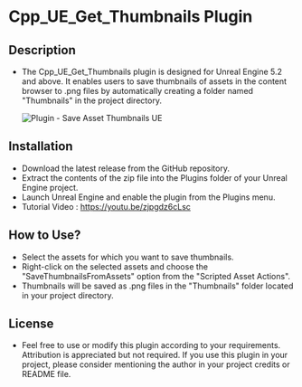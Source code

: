# Cpp_UE_Get_Thumbnails Plugin

## Description
- The Cpp_UE_Get_Thumbnails plugin is designed for Unreal Engine 5.2 and above. It enables users to save thumbnails of assets in the content browser to .png files by automatically creating a folder named "Thumbnails" in the project directory.
  
  ![Plugin - Save Asset Thumbnails UE](https://github.com/user-attachments/assets/b60133b9-690b-4d40-8299-95b7aa048763)

## Installation
- Download the latest release from the GitHub repository.
- Extract the contents of the zip file into the Plugins folder of your Unreal Engine project.
- Launch Unreal Engine and enable the plugin from the Plugins menu.
- Tutorial Video : https://youtu.be/zjpgdz6cLsc

## How to Use?
- Select the assets for which you want to save thumbnails.
- Right-click on the selected assets and choose the "SaveThumbnailsFromAssets" option from the "Scripted Asset Actions".
- Thumbnails will be saved as .png files in the "Thumbnails" folder located in your project directory.
  
## License
- Feel free to use or modify this plugin according to your requirements. Attribution is appreciated but not required. If you use this plugin in your project, please consider mentioning the author in your project credits or README file.
